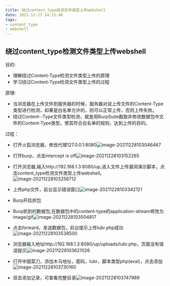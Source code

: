 ```yaml
---
title: 绕过content_type检测文件类型上传webshell
date: 2021-12-27 14:15:40
tags: 
- content_type
- webshell
---
```


## 绕过content_type检测文件类型上传webshell

目的:
* 理解绕过Content-Type检测文件类型上传的原理
* 学习绕过Content-Type检测文件类型上传的过程

原理:
* 当浏览器在上传文件到服务器的时候，服务器对说上传文件的Content-Type类型进行检测，如果是白名单允许的，则可以正常上传，否则上传失败。
* 绕过Content--Type文件类型检测，就是用BurpSuite截取并修改数据包中文件的Content-Type类型，使其符合白名单的规则，达到上传的目的。

过程：

* 打开火狐浏览器，修改代理127.0.0.1:8080![image-20211228103046467](https://oxchang.coding.net/p/image-one/d/image/git/raw/master/%E7%BB%95%E8%BF%87content-type%E6%A3%80%E6%B5%8B%E6%96%87%E4%BB%B6%E7%B1%BB%E5%9E%8B%E4%B8%8A%E4%BC%A0webshell/image-20211228103046467.png)

* 打开burp，点击intercept is off![image-20211228103152265](https://oxchang.coding.net/p/image-one/d/image/git/raw/master/%E7%BB%95%E8%BF%87content-type%E6%A3%80%E6%B5%8B%E6%96%87%E4%BB%B6%E7%B1%BB%E5%9E%8B%E4%B8%8A%E4%BC%A0webshell/image-20211228103152265.png)
* 打开浏览器,输入http://192.168.1.3:8080/up,进入文件上传漏洞演示脚本，点击content_type检测文件类型上传webshell。![image-20211228103256712](https://oxchang.coding.net/p/image-one/d/image/git/raw/master/%E7%BB%95%E8%BF%87content-type%E6%A3%80%E6%B5%8B%E6%96%87%E4%BB%B6%E7%B1%BB%E5%9E%8B%E4%B8%8A%E4%BC%A0webshell/image-20211228103256712.png)
* 上传php文件，前台显示错误窗口![image-20211228103342121](https://oxchang.coding.net/p/image-one/d/image/git/raw/master/%E7%BB%95%E8%BF%87content-type%E6%A3%80%E6%B5%8B%E6%96%87%E4%BB%B6%E7%B1%BB%E5%9E%8B%E4%B8%8A%E4%BC%A0webshell/image-20211228103342121.png)
* Burp开启抓包
* Burp抓到的数据包,在数据包中的content-type的application-stream修改为image/gif![image-20211228103504817](https://oxchang.coding.net/p/image-one/d/image/git/raw/master/%E7%BB%95%E8%BF%87content-type%E6%A3%80%E6%B5%8B%E6%96%87%E4%BB%B6%E7%B1%BB%E5%9E%8B%E4%B8%8A%E4%BC%A0webshell/image-20211228103504817.png)
* 点击forward，发送数据包，前台提示上传lubr.php成功![image-20211228103538500](https://oxchang.coding.net/p/image-one/d/image/git/raw/master/%E7%BB%95%E8%BF%87content-type%E6%A3%80%E6%B5%8B%E6%96%87%E4%BB%B6%E7%B1%BB%E5%9E%8B%E4%B8%8A%E4%BC%A0webshell/image-20211228103538500.png)
* 浏览器输入地址http://192.168.1.3:8080/up/uploads/lubr.php，页面没有错误提示![image-20211228103621026](https://oxchang.coding.net/p/image-one/d/image/git/raw/master/%E7%BB%95%E8%BF%87content-type%E6%A3%80%E6%B5%8B%E6%96%87%E4%BB%B6%E7%B1%BB%E5%9E%8B%E4%B8%8A%E4%BC%A0webshell/image-20211228103621026.png)
* 打开中国菜刀，添加木马地址，密码，lubr，脚本类型php(eval)，点击添加![image-20211228103730160](https://oxchang.coding.net/p/image-one/d/image/git/raw/master/%E7%BB%95%E8%BF%87content-type%E6%A3%80%E6%B5%8B%E6%96%87%E4%BB%B6%E7%B1%BB%E5%9E%8B%E4%B8%8A%E4%BC%A0webshell/image-20211228103730160.png)
* 双击添加记录，可查看完整目录![image-20211228103747989](https://oxchang.coding.net/p/image-one/d/image/git/raw/master/%E7%BB%95%E8%BF%87content-type%E6%A3%80%E6%B5%8B%E6%96%87%E4%BB%B6%E7%B1%BB%E5%9E%8B%E4%B8%8A%E4%BC%A0webshell/image-20211228103747989.png)

